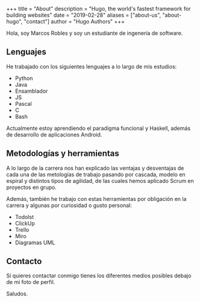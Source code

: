 +++
title = "About"
description = "Hugo, the world's fastest framework for building websites"
date = "2019-02-28"
aliases = ["about-us", "about-hugo", "contact"]
author = "Hugo Authors"
+++

Hola, soy Marcos Robles y soy un estudiante de ingenería de software.
## Lenguajes
He trabajado con los siguientes lenguajes a lo largo de mis estudios:
- Python
- Java
- Ensamblador
- JS
- Pascal
- C
- Bash

Actualmente estoy aprendiendo el paradigma funcional y Haskell, además de desarrollo de aplicaciones Android.

## Metodologías y herramientas

A lo largo de la carrera nos han explicado las ventajas y desventajas de cada una de las metologías de trabajo pasando por cascada, modelo en espiral y distintos tipos de agilidad, de las cuales hemos aplicado Scrum en proyectos en grupo.

Además, también he trabajo con estas herramientas por obligación en la carrera y algunas por curiosidad o gusto personal:
- TodoIst
- ClickUp
- Trello
- Miro
- Diagramas UML

## Contacto

Si quieres contactar conmigo tienes los diferentes medios posibles debajo de mi foto de perfil.

Saludos.
